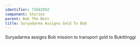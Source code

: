 ```yaml
---
identifier: 72682082
component: Stories
parent: Bob The Best 
title: Suryadarma Assigns Gold To Bob
---
```

Suryadarma assigns Bob mission to transport gold to Bukittinggi
